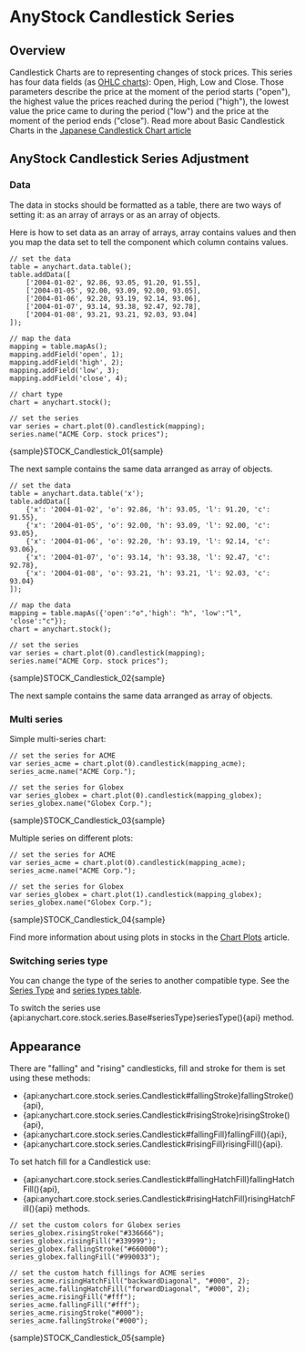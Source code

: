# AnyStock Candlestick Series

## Overview

Candlestick Charts are to representing changes of stock prices. This series has four data fields (as [OHLC charts](../../Basic_Charts/OHLC_Chart)): Open, High, Low and Close. Those parameters describe the price at the moment of the period starts ("open"), the highest value the prices reached during the period ("high"), the lowest value the price came to during the period ("low") and the price at the moment of the period ends ("close"). Read more about Basic Candlestick Charts in the [Japanese Candlestick Chart article](../../Basic_Charts/Japanese_Candlestick_Chart)

## AnyStock Candlestick Series Adjustment

### Data

The data in stocks should be formatted as a table, there are two ways of setting it: as an array of arrays or as an array of objects. 

Here is how to set data as an array of arrays, array contains values and then you map the data set to tell the component which column contains values.

```
// set the data
table = anychart.data.table();
table.addData([
    ['2004-01-02', 92.86, 93.05, 91.20, 91.55],
    ['2004-01-05', 92.00, 93.09, 92.00, 93.05],
    ['2004-01-06', 92.20, 93.19, 92.14, 93.06],
    ['2004-01-07', 93.14, 93.38, 92.47, 92.78],
    ['2004-01-08', 93.21, 93.21, 92.03, 93.04]
]);
  
// map the data
mapping = table.mapAs();
mapping.addField('open', 1);
mapping.addField('high', 2);
mapping.addField('low', 3);
mapping.addField('close', 4);

// chart type
chart = anychart.stock();

// set the series
var series = chart.plot(0).candlestick(mapping);
series.name("ACME Corp. stock prices");
```

{sample}STOCK\_Candlestick\_01{sample}

The next sample contains the same data arranged as array of objects.

```
// set the data
table = anychart.data.table('x');
table.addData([
    {'x': '2004-01-02', 'o': 92.86, 'h': 93.05, 'l': 91.20, 'c': 91.55},
    {'x': '2004-01-05', 'o': 92.00, 'h': 93.09, 'l': 92.00, 'c': 93.05},
    {'x': '2004-01-06', 'o': 92.20, 'h': 93.19, 'l': 92.14, 'c': 93.06},
    {'x': '2004-01-07', 'o': 93.14, 'h': 93.38, 'l': 92.47, 'c': 92.78},
    {'x': '2004-01-08', 'o': 93.21, 'h': 93.21, 'l': 92.03, 'c': 93.04}
]);
  
// map the data
mapping = table.mapAs({'open':"o",'high': "h", 'low':"l", 'close':"c"});
chart = anychart.stock();

// set the series
var series = chart.plot(0).candlestick(mapping);
series.name("ACME Corp. stock prices");
```

{sample}STOCK\_Candlestick\_02{sample}

The next sample contains the same data arranged as array of objects.

### Multi series

Simple multi-series chart:

```
// set the series for ACME
var series_acme = chart.plot(0).candlestick(mapping_acme);
series_acme.name("ACME Corp.");

// set the series for Globex
var series_globex = chart.plot(0).candlestick(mapping_globex);
series_globex.name("Globex Corp.");
```

{sample}STOCK\_Candlestick\_03{sample}

Multiple series on different plots:

```
// set the series for ACME
var series_acme = chart.plot(0).candlestick(mapping_acme);
series_acme.name("ACME Corp.");

// set the series for Globex
var series_globex = chart.plot(1).candlestick(mapping_globex);
series_globex.name("Globex Corp.");
```

{sample}STOCK\_Candlestick\_04{sample}

Find more information about using plots in stocks in the [Chart Plots](../Chart_Plots) article.

### Switching series type

You can change the type of the series to another compatible type. See the [Series Type](Series_Type) and [series types table](Supported_Series#list_of_supported_series).

To switch the series use {api:anychart.core.stock.series.Base#seriesType}seriesType(){api} method.

##  Appearance

There are "falling" and "rising" candlesticks, fill and stroke for them is set using these methods:
- {api:anychart.core.stock.series.Candlestick#fallingStroke}fallingStroke(){api},
- {api:anychart.core.stock.series.Candlestick#risingStroke}risingStroke(){api},
- {api:anychart.core.stock.series.Candlestick#fallingFill}fallingFill(){api},
- {api:anychart.core.stock.series.Candlestick#risingFill}risingFill(){api}.

To set hatch fill for a Candlestick use:
- {api:anychart.core.stock.series.Candlestick#fallingHatchFill}fallingHatchFill(){api},
- {api:anychart.core.stock.series.Candlestick#risingHatchFill}risingHatchFill(){api} methods.

```
// set the custom colors for Globex series
series_globex.risingStroke("#336666");
series_globex.risingFill("#339999");
series_globex.fallingStroke("#660000");
series_globex.fallingFill("#990033");

// set the custom hatch fillings for ACME series
series_acme.risingHatchFill("backwardDiagonal", "#000", 2);
series_acme.fallingHatchFill("forwardDiagonal", "#000", 2);
series_acme.risingFill("#fff");
series_acme.fallingFill("#fff");
series_acme.risingStroke("#000");
series_acme.fallingStroke("#000");
```

{sample}STOCK\_Candlestick\_05{sample}